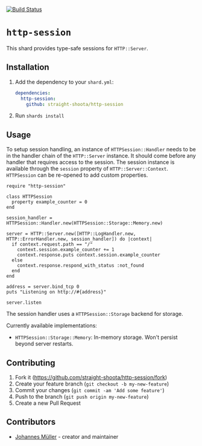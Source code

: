 [![Build Status](https://github.com/straight-shoota/http-session/actions/workflows/ci.yml/badge.svg?branch=master&event=push)](https://github.com/straight-shoota/http-session/actions/workflows/ci.yml)

# `http-session`

This shard provides type-safe sessions for `HTTP::Server`.

## Installation

1. Add the dependency to your `shard.yml`:

   ```yaml
   dependencies:
     http-session:
       github: straight-shoota/http-session
   ```

2. Run `shards install`

## Usage

To setup session handling, an instance of `HTTPSession::Handler` needs to be
in the handler chain of the `HTTP::Server` instance. It should come before any
handler that requires access to the session. The session instance
is available through the `session` property of `HTTP::Server::Context`.
`HTTPSession` can be re-opened to add custom properties.

```crystal
require "http-session"

class HTTPSession
  property example_counter = 0
end

session_handler = HTTPSession::Handler.new(HTTPSession::Storage::Memory.new)

server = HTTP::Server.new([HTTP::LogHandler.new, HTTP::ErrorHandler.new, session_handler]) do |context|
  if context.request.path == "/"
    context.session.example_counter += 1
    context.response.puts context.session.example_counter
  else
    context.response.respond_with_status :not_found
  end
end

address = server.bind_tcp 0
puts "Listening on http://#{address}"

server.listen
```

The session handler uses a `HTTPSession::Storage` backend for storage.

Currently available implementations:

* `HTTPSession::Storage::Memory`: In-memory storage. Won't persist beyond
  server restarts.

## Contributing

1. Fork it (<https://github.com/straight-shoota/http-session/fork>)
2. Create your feature branch (`git checkout -b my-new-feature`)
3. Commit your changes (`git commit -am 'Add some feature'`)
4. Push to the branch (`git push origin my-new-feature`)
5. Create a new Pull Request

## Contributors

- [Johannes Müller](https://github.com/straight-shoota) - creator and maintainer
